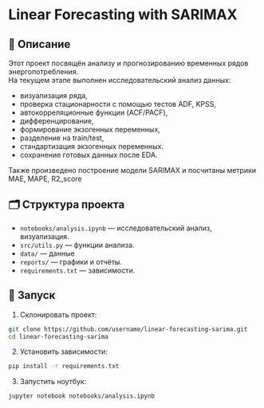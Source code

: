 # Linear Forecasting with SARIMAX

## 📌 Описание
Этот проект посвящён анализу и прогнозированию временных рядов энергопотребления.  
На текущем этапе выполнен исследовательский анализ данных:
- визуализация ряда,
- проверка стационарности с помощью тестов ADF, KPSS,
- автокорреляционные функции (ACF/PACF),
- дифференцирование,
- формирование экзогенных переменных,
- разделение на train/test,
- стандартизация экзогенных переменных.
- сохранение готовых данных после EDA.

Также произведено построение модели SARIMAX и посчитаны метрики MAE, MAPE, R2_score  

## 🗂️ Структура проекта
- `notebooks/analysis.ipynb` — исследовательский анализ, визуализация.
- `src/utils.py` — функции анализа.
- `data/` — данные 
- `reports/` — графики и отчёты.
- `requirements.txt` — зависимости.

## 🚀 Запуск

1. Склонировать проект:
```bash
git clone https://github.com/username/linear-forecasting-sarima.git
cd linear-forecasting-sarima
```

2. Установить зависимости:
```bash
pip install -r requirements.txt
```

3. Запустить ноутбук:
```bash
jupyter notebook notebooks/analysis.ipynb
```
